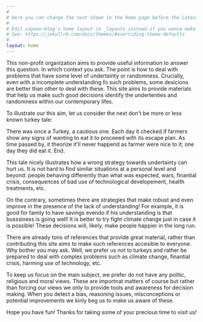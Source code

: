 ```yaml
---
#
# Here you can change the text shown in the Home page before the Latest Posts section.
#
# Edit cayman-blog's home layout in _layouts instead if you wanna make some changes
# See: https://jekyllrb.com/docs/themes/#overriding-theme-defaults
#
layout: home
---
```


This non-profit organization aims to provide useful information to answer this question.
In which context you ask. The point is how to deal with problems that have some level of undertainty or randomness.
Crucially, even with a incomplete understanding fo such problems, some desicions are better than other to deal with these. This site aims to provide materials that help us make such good decisions identify the undertenties and randomness within our contemporary lifes. 

To illustrate our this aim, let us consider the next don't be more or less known turkey tale:

There was once a Turkey, a cautious one. Each day it checked if farmers show any signs of wanting to eat it to proceeed with its escape plan. As time passed by, it theorize it'll never happend as farmer were nice to it; one day they did eat it. End.

This tale nicely illustrates how a wrong strategy towards undertainty can hurt us. It is not hard to find similar situations at a personal level and beyond: people behaving differently than what was expected, wars, finantial crisis, consequences of bad use of technological developement, health treatments, etc.

On the contrary, sometimes there are strategies that make robust and even improve in the presence of the lack of 
understanding! For example, it is good for family to have savings evendo if his understanding is that busssiness is going well!
It is better to try fight climate change just in case it is possible! These decisions will, likely, make people happier in the long run.

There are already tons of references that provide great material, rather than contributing this site aims to make such references accesible to everyone. Why bother you may ask. Well, we prefer us not to turkeys and rather be prepared to deal with complex problems such as climate change, finantial crisis, harming use of technology, etc. 

To keep us focus on the main subject, we prefer do not have any politic, religious and moral views. These are importnat matters of course but rather than forcing our views we only to provide tools and awareness for decision making. When you detect a bias, reasoning issues, misconceptions or potential improvements we kinly beg us to make us aware of these. 

Hope you have fun! Thanks for taking some of your precious time to visit us!






